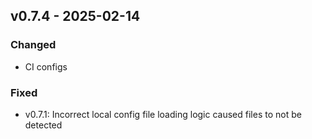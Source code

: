 ## v0.7.4 - 2025-02-14
### Changed
* CI configs
### Fixed
* v0.7.1: Incorrect local config file loading logic caused files to not be detected
